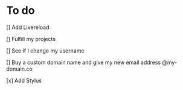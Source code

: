# To do
[] Add Livereload

[] Fulfill my projects

[] See if I change my username

[] Buy a custom domain name and give my new email address @my-domain.co

[x] Add Stylus
